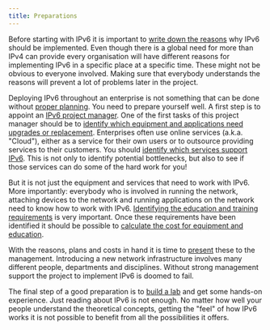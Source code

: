 ```yaml
---
title: Preparations
---
```


Before starting with IPv6 it is important to [write down the
reasons](incentives) why IPv6 should be implemented.  Even though there is a
global need for more than IPv4 can provide every organisation will have
different reasons for implementing IPv6 in a specific place at a specific
time.  These might not be obvious to everyone involved.  Making sure that
everybody understands the reasons will prevent a lot of problems later in the
project.

Deploying IPv6 throughout an enterprise is not something that can be done
without [proper planning](planning).  You need to prepare yourself well.  A
first step is to appoint an [IPv6 project manager](project_manager).  One of
the first tasks of this project manager should be to [identify which
equipment and applications need upgrades or replacement](identify_equipment).
Enterprises
often use online services (a.k.a.  "Cloud"), either as a service for their
own users or to outsource providing services to their customers.  You should
[identify which services support IPv6](identify_services).  This is not only
to identify potential bottlenecks, but also to see if those services can do
some of the hard work for you!

But it is not just the equipment and services that need to work with IPv6. 
More importantly: everybody who is involved in running the network,
attaching devices to the network and running applications on the network
need to know how to work with IPv6.  [Identifying the education and training
requirements](training_requirements) is very important.  Once these
requirements have been identified it should be possible to [calculate the
cost for equipment and education](calculate_cost).

With the reasons, plans and costs in hand it is time to [present](present)
these to the management.  Introducing a new network infrastructure involves
many different people, departments and disciplines.  Without strong
management support the project to implement IPv6 is doomed to fail.

The final step of a good preparation is to [build a lab](build_lab) and get
some hands-on experience.  Just reading about IPv6 is not enough.  No matter
how well your people understand the theoretical concepts, getting the "feel"
of how IPv6 works it is not possible to benefit from all the possibilities
it offers.
